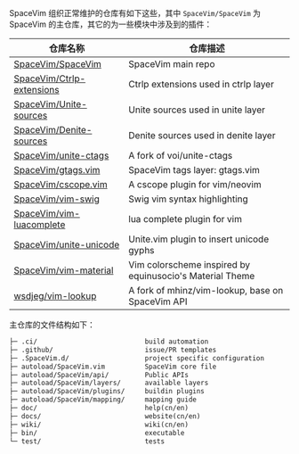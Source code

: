 SpaceVim 组织正常维护的仓库有如下这些，其中 `SpaceVim/SpaceVim` 为 SpaceVim 的主仓库，其它的为一些模块中涉及到的插件：

| 仓库名称                                                                  | 仓库描述                                                 |
| ------------------------------------------------------------------------- | -------------------------------------------------------- |
| [SpaceVim/SpaceVim](https://github.com/SpaceVim/SpaceVim)                 | SpaceVim main repo                                       |
| [SpaceVim/Ctrlp-extensions](https://github.com/SpaceVim/Ctrlp-extensions) | Ctrlp extensions used in ctrlp layer                     |
| [SpaceVim/Unite-sources](https://github.com/SpaceVim/Unite-sources)       | Unite sources used in unite layer                        |
| [SpaceVim/Denite-sources](https://github.com/SpaceVim/Denite-sources)     | Denite sources used in denite layer                      |
| [SpaceVim/unite-ctags](https://github.com/SpaceVim/unite-ctags)           | A fork of voi/unite-ctags                                |
| [SpaceVim/gtags.vim](https://github.com/SpaceVim/gtags.vim)               | SpaceVim tags layer: gtags.vim                           |
| [SpaceVim/cscope.vim](https://github.com/SpaceVim/cscope.vim)             | A cscope plugin for vim/neovim                           |
| [SpaceVim/vim-swig](https://github.com/SpaceVim/vim-swig)                 | Swig vim syntax highlighting                             |
| [SpaceVim/vim-luacomplete](https://github.com/SpaceVim/vim-luacomplete)   | lua complete plugin for vim                              |
| [SpaceVim/unite-unicode](https://github.com/SpaceVim/unite-unicode)       | Unite.vim plugin to insert unicode gyphs                 |
| [SpaceVim/vim-material](https://github.com/SpaceVim/vim-material)         | Vim colorscheme inspired by equinusocio's Material Theme |
| [wsdjeg/vim-lookup](https://github.com/wsdjeg/vim-lookup)                 | A fork of mhinz/vim-lookup, base on SpaceVim API         |

主仓库的文件结构如下：

```txt
├─ .ci/                           build automation
├─ .github/                       issue/PR templates
├─ .SpaceVim.d/                   project specific configuration
├─ autoload/SpaceVim.vim          SpaceVim core file
├─ autoload/SpaceVim/api/         Public APIs
├─ autoload/SpaceVim/layers/      available layers
├─ autoload/SpaceVim/plugins/     buildin plugins
├─ autoload/SpaceVim/mapping/     mapping guide
├─ doc/                           help(cn/en)
├─ docs/                          website(cn/en)
├─ wiki/                          wiki(cn/en)
├─ bin/                           executable
└─ test/                          tests
```
